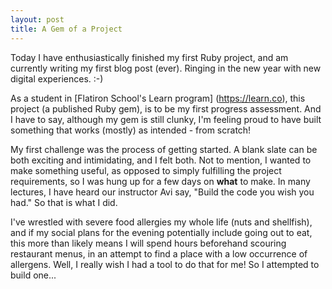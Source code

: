 ```yaml
---
layout: post
title: A Gem of a Project
---
```


Today I have enthusiastically finished my first Ruby project, and am currently writing my first blog post (ever).  Ringing in the new year with new digital experiences.  :-)

As a student in [Flatiron School's Learn program] (https://learn.co), this project (a published Ruby gem), is to be my first progress assessment.  And I have to say, although my gem is still clunky, I'm feeling proud to have built something that works (mostly) as intended - from scratch!  

My first challenge was the process of getting started.  A blank slate can be both exciting and intimidating, and I felt both. Not to mention, I wanted to make something useful, as opposed to simply fulfilling the project requirements, so I was hung up for a few days on **what** to make. In many lectures, I have heard our instructor Avi say, "Build the code you wish you had."  So that is what I did. 

I've wrestled with severe food allergies my whole life (nuts and shellfish), and if my social plans for the evening potentially include going out to eat, this more than likely means I will spend hours beforehand scouring restaurant menus, in an attempt to find a place with a low occurrence of allergens.  Well, I really wish I had a tool to do that for me!  So I attempted to build one...




